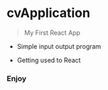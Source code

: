 # cvApplication

> My First React App

- Simple input output program

- Getting used to React

### Enjoy
